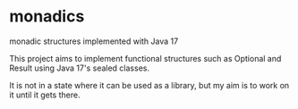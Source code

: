 # monadics
monadic structures implemented with Java 17

This project aims to implement functional structures such as Optional and Result using Java 17's sealed classes.

It is not in a state where it can be used as a library, but my aim is to work on it until it gets there.
